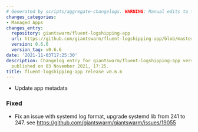 ```yaml
---
# Generated by scripts/aggregate-changelogs. WARNING: Manual edits to this files will be overwritten.
changes_categories:
- Managed Apps
changes_entry:
  repository: giantswarm/fluent-logshipping-app
  url: https://github.com/giantswarm/fluent-logshipping-app/blob/master/CHANGELOG.md#v066
  version: 0.6.6
  version_tag: v0.6.6
date: '2021-11-03T17:25:30'
description: Changelog entry for giantswarm/fluent-logshipping-app version 0.6.6,
  published on 03 November 2021, 17:25.
title: fluent-logshipping-app release v0.6.6
---
```


- Update app metadata
### Fixed
- Fix an issue with systemd log format, upgrade systemd lib from 241 to 247. see https://github.com/giantswarm/giantswarm/issues/19055
